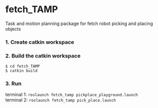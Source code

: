 # fetch_TAMP

Task and motion planning package for fetch robot picking and placing objects

### 1. Create catkin workspace

### 2. Build the catkin workspace
```
$ cd fetch_TAMP
$ catkin build
```

### 3. Run
terminal 1: `roslaunch fetch_tamp pickplace_playground.launch`   
terminal 2: `roslaunch fetch_tamp pick_place.launch`

